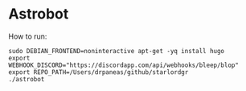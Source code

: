 # Astrobot

How to run:

```shell
sudo DEBIAN_FRONTEND=noninteractive apt-get -yq install hugo
export WEBHOOK_DISCORD="https://discordapp.com/api/webhooks/bleep/blop"
export REPO_PATH=/Users/drpaneas/github/starlordgr
./astrobot
```
